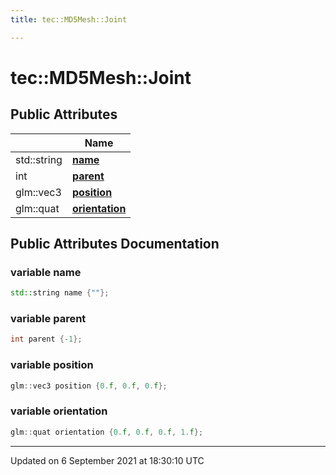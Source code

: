 ```yaml
---
title: tec::MD5Mesh::Joint

---
```


# tec::MD5Mesh::Joint





## Public Attributes

|                | Name           |
| -------------- | -------------- |
| std::string | **[name](/engine/Classes/structtec_1_1_m_d5_mesh_1_1_joint/#variable-name)**  |
| int | **[parent](/engine/Classes/structtec_1_1_m_d5_mesh_1_1_joint/#variable-parent)**  |
| glm::vec3 | **[position](/engine/Classes/structtec_1_1_m_d5_mesh_1_1_joint/#variable-position)**  |
| glm::quat | **[orientation](/engine/Classes/structtec_1_1_m_d5_mesh_1_1_joint/#variable-orientation)**  |

## Public Attributes Documentation

### variable name

```cpp
std::string name {""};
```


### variable parent

```cpp
int parent {-1};
```


### variable position

```cpp
glm::vec3 position {0.f, 0.f, 0.f};
```


### variable orientation

```cpp
glm::quat orientation {0.f, 0.f, 0.f, 1.f};
```


-------------------------------

Updated on  6 September 2021 at 18:30:10 UTC